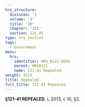 ```yaml
---
hrs_structure:
  division: '1'
  volume: '3'
  title: '10'
  chapter: '121'
  section: 121-41
type: hrs_section
tags:
  - Government
menu:
  hrs:
    identifier: HRS_0121-0041
    parent: HRS0121
    name: 121-41 Repealed
weight: 4215
title: Repealed
full_title: 121-41 Repealed
---
```

**§121-41 REPEALED.** L 2013, c 10, §2.